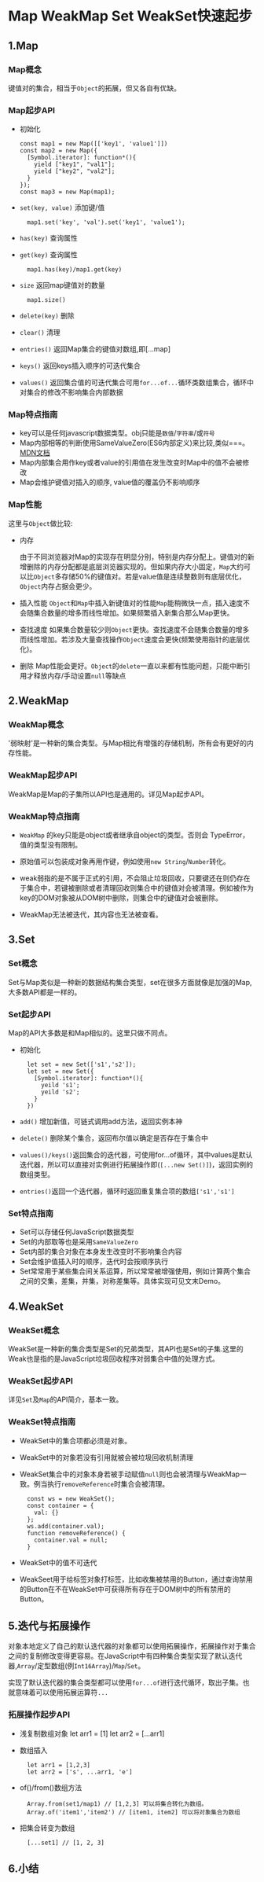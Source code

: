 # Map WeakMap Set WeakSet快速起步

## 1.Map

### Map概念

  键值对的集合，相当于```Object```的拓展，但又各自有优缺。

### Map起步API

- 初始化

      const map1 = new Map([['key1', 'value1']])
      const map2 = new Map({
        [Symbol.iterator]: function*(){
          yield ["key1", "val1"];
          yield ["key2", "val2"];
        }
      });
      const map3 = new Map(map1);
- ```set(key, value)``` 添加键/值

        map1.set('key', 'val').set('key1', 'value1');
- ```has(key)``` 查询属性
- ```get(key)``` 查询属性

        map1.has(key)/map1.get(key)
- ```size``` 返回map键值对的数量

        map1.size()
- ```delete(key)``` 删除
- ```clear()``` 清理
- ```entries()``` 返回Map集合的键值对数组,即[...map]
- ```keys()``` 返回keys插入顺序的可迭代集合
- ```values()``` 返回集合值的可迭代集合可用```for...of...```循环类数组集合，循环中对集合的修改不影响集合内部数据

### Map特点指南

- key可以是任何javascript数据类型。obj只能是```数值```/```字符串```/或```符号```
- Map内部相等的判断使用SameValueZero(ES6内部定义)来比较,类似===。[MDN文档](https://developer.mozilla.org/en-US/docs/Web/JavaScript/Equality_comparisons_and_sameness)
- Map内部集合用作key或者value的引用值在发生改变时Map中的值不会被修改
- Map会维护键值对插入的顺序, value值的覆盖仍不影响顺序

### Map性能

这里与```Object```做比较:

- 内存

  由于不同浏览器对Map的实现存在明显分别，特别是内存分配上。键值对的新增删除的内存分配都是底层浏览器实现的。但如果内存大小固定，```Map```大约可以比```Object```多存储50%的键值对。若是value值是连续整数则有底层优化，```Object```内存占据会更少。

- 插入性能
  ```Object```和```Map```中插入新键值对的性能```Map```能稍微快一点，插入速度不会随集合数量的增多而线性增加。如果频繁插入新集合那么Map更快。

- 查找速度
  如果集合数量较少则```Object```更快。查找速度不会随集合数量的增多而线性增加。若涉及大量查找操作```Object```速度会更快(频繁使用指针的底层优化)。

- 删除
  Map性能会更好。```Object```的```delete```一直以来都有性能问题，只能中断引用才释放内存/手动设置```null```等缺点

## 2.WeakMap

### WeakMap概念

  '弱映射'是一种新的集合类型。与Map相比有增强的存储机制，所有会有更好的内存性能。

### WeakMap起步API

  WeakMap是Map的子集所以API也是通用的。详见Map起步API。

### WeakMap特点指南

- ```WeakMap``` 的key只能是object或者继承自object的类型。否则会
  TypeError，值的类型没有限制。

- 原始值可以包装成对象再用作键，例如使用```new String```/```Number```转化。

- weak弱指的是不属于正式的引用，不会阻止垃圾回收，只要键还在则仍存在于集合中，若键被删除或者清理回收则集合中的键值对会被清理。例如被作为key的DOM对象被从DOM树中删除，则集合中的键值对会被删除。

- WeakMap无法被迭代，其内容也无法被查看。

## 3.Set

### Set概念

  Set与Map类似是一种新的数据结构集合类型，set在很多方面就像是加强的Map,大多数API都是一样的。

### Set起步API

  Map的API大多数是和Map相似的。这里只做不同点。

- 初始化

        let set = new Set(['s1','s2']);
        let set = new Set({
          [Symbol.iterator]: function*(){
            yeild 's1';
            yeild 's2';
          }
        })

- ```add()``` 增加新值，可链式调用add方法，返回实例本神
- ```delete()``` 删除某个集合，返回布尔值以确定是否存在于集合中
- ```values()/keys()```返回集合的迭代器，可使用for...of循环，其中values是默认迭代器，所以可以直接对实例进行拓展操作即(```[...new Set()]```)，返回实例的数组类型。
- ```entries()```返回一个迭代器，循环时返回重复集合项的数组```['s1','s1']```

### Set特点指南

- Set可以存储任何JavaScript数据类型
- Set的内部取等也是采用```SameValueZero```
- Set内部的集合对象在本身发生改变时不影响集合内容
- Set会维护值插入时的顺序，迭代时会按顺序执行
- Set常常用于某些集合间关系运算，所以常常被增强使用，例如计算两个集合之间的交集，差集，并集，对称差集等。具体实现可见文末Demo。

## 4.WeakSet

### WeakSet概念

  WeakSet是一种新的集合类型是Set的兄弟类型，其API也是Set的子集.这里的Weak也是指的是JavaScript垃圾回收程序对弱集合中值的处理方式。

### WeakSet起步API
  
  详见```Set```及```Map```的API简介，基本一致。

### WeakSet特点指南

- WeakSet中的集合项都必须是对象。
- WeakSet中的对象若没有引用就被会被垃圾回收机制清理
- WeakSet集合中的对象本身若被手动赋值```null```则也会被清理与WeakMap一致。例当执行```removeReference```时集合会被清理。

        const ws = new WeakSet();
        const container = {
          val: {}
        };
        ws.add(container.val);
        function removeReference() {
          container.val = null;
        }

- WeakSet中的值不可迭代
- WeakSeet用于给标签对象打标签，比如收集被禁用的Button，通过查询禁用的Button在不在WeakSet中可获得所有存在于DOM树中的所有禁用的Button。

## 5.迭代与拓展操作

  对象本地定义了自己的默认迭代器的对象都可以使用拓展操作，拓展操作对于集合之间的复制修改变得更容易。在JavaScript中有四种集合类型实现了默认迭代器,```Array```/定型数组(例```Int16Array```)/```Map```/```Set```。

  实现了默认迭代器的集合类型都可以使用```for...of```进行迭代循环，取出子集。也就意味着可以使用拓展运算符```...```

### 拓展操作起步API

- 浅复制数组对象
        let arr1 = [1]
        let arr2 = [...arr1]

- 数组插入

        let arr1 = [1,2,3]
        let arr2 = ['s', ...arr1, 'e']

- of()/from()数组方法

        Array.from(set1/map1) // [1,2,3] 可以将集合转化为数组。
        Array.of('item1','item2') // [item1, item2] 可以将对象集合为数组

- 把集合转变为数组

        [...set1] // [1, 2, 3]

## 6.小结
